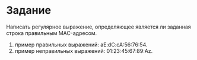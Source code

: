 # Задание
 Написать регулярное выражение, определяющее является ли заданная строка правильным MAC-адресом.
1. пример правильных выражений: aE:dC:cA:56:76:54.
2. пример неправильных выражений: 01:23:45:67:89:Az.